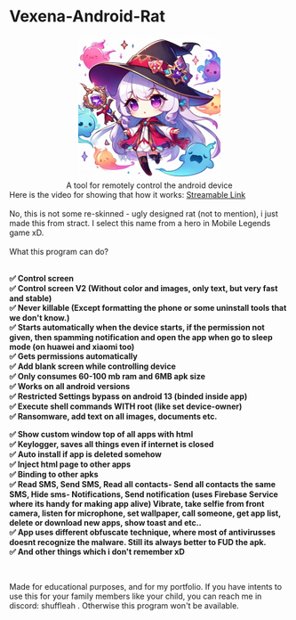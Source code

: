 # Vexena-Android-Rat

<center>
<img src="https://github.com/VexenaRat/Vexena-Android-Rat/blob/9eaccc7e92df42b9bd5bf4e5eff4f8bce16689e2/vexena.jpeg" width="256" height="256"/>
<br>
A tool for remotely control the android device
</center>
Here is the video for showing that how it works:
<a href="https://streamable.com/m5ajjs"/> Streamable Link</a>
<br>
<br>
No, this is not some re-skinned - ugly designed rat (not to mention), i just made this from stract. I select this name from a hero in Mobile Legends game xD.
<br>


<br>
What this program can do?
<b>
<br><br>

✅ Control screen
<br>
✅ Control screen V2 (Without color and images, only text, but very fast and stable)
<br>
✅ Never killable (Except formatting the phone or some uninstall tools that we don't know.)
<br>
✅ Starts automatically when the device starts, if the permission not given, then spamming notification and open the app when go to sleep mode (on huawei and xiaomi too)
<br>
✅ Gets permissions automatically
<br>
✅ Add blank screen while controlling device
<br>
✅ Only consumes 60-100 mb ram and 6MB apk size
<br>
✅ Works on all android versions
<br>
✅ Restricted Settings bypass on android 13 (binded inside app)
<br>
✅ Execute shell commands WITH root (like set device-owner)
<br>
✅ Ransomware, add text on all images, documents etc.
<br>

✅ Show custom window top of all apps with html
<br>
✅ Keylogger, saves all things even if internet is closed
<br>
✅ Auto install if app is deleted somehow
<br>
✅ Inject html page to other apps
<br>
✅ Binding to other apks
<br>
✅ Read SMS, Send SMS, Read all contacts- Send all contacts the same SMS, Hide sms- Notifications, Send notification (uses Firebase Service where its handy for making app alive) Vibrate, take selfie from front camera, listen for microphone, set wallpaper, call someone, get app list, delete or download new apps, show toast and etc..
<br>
✅ App uses different obfuscate technique, where most of antivirusses doesnt recognize the malware. Still its always better to FUD the apk.
<br>
✅ And other things which i don't remember xD
</b>

<br>


Made for educational purposes, and for my portfolio. If you have intents to use this for your family members like your child, you can reach me in discord: shuffleah 
. Otherwise this program won't be available.
